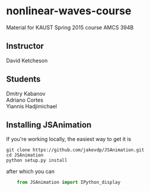 # nonlinear-waves-course
Material for KAUST Spring 2015 course AMCS 394B

## Instructor  
David Ketcheson

## Students 
Dmitry Kabanov  
Adriano Cortes  
Yiannis Hadjimichael  

## Installing JSAnimation

If you're working locally, the easiest way to get it is

    git clone https://github.com/jakevdp/JSAnimation.git
    cd JSAnimation
    python setup.py install
    
after which you can

```python
    from JSAnimation import IPython_display
```
